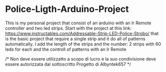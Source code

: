 # Police-Ligth-Arduino-Project

This is my personal project that consist of an arduino with an Ir Remote controller and two led strips. 
Start with the project at this link: https://www.instructables.com/Addressable-Strip-LED-Police-Strobo/
that is the basic project that require a single strip and it do all of patterns automatically.
I add the length of the strips and the number: 2 strips with 60 leds for each and the controll of patterns with an Ir Remote

/*
Non deve essere utilizzatto a scopo di lucro e la suo condivisione deve essere autorizzata dal sottoscritto
Progetto di Albyntek657
*/
